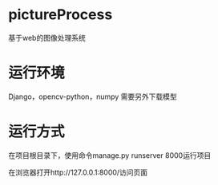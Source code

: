 # pictureProcess
基于web的图像处理系统
# 运行环境
Django，opencv-python，numpy
需要另外下载模型
# 运行方式
在项目根目录下，使用命令manage.py runserver 8000运行项目

在浏览器打开http://127.0.0.1:8000/访问页面
